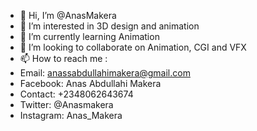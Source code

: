 - 👋 Hi, I’m @AnasMakera
- 👀 I’m interested in 3D design and animation
- 🌱 I’m currently learning Animation
- 💞️ I’m looking to collaborate on Animation, CGI and VFX
- 📫 How to reach me :
- Email: anassabdullahimakera@gmail.com
- Facebook: Anas Abdullahi Makera
- Contact: +2348062643674
- Twitter: @Anasmakera
- Instagram: Anas_Makera

<!---
AnasMakera/AnasMakera is a ✨ special ✨ repository because its `README.md` (this file) appears on your GitHub profile.
You can click the Preview link to take a look at your changes.
--->
